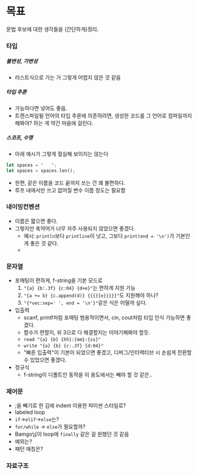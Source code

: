 # 목표

문법 후보에 대한 생각들을 (간단하게)정리.

### 타입
##### 불변성, 가변성
* 러스트식으로 가는 거 그렇게 어렵지 않은 것 같음
##### 타입 추론
* 가능하다면 넣어도 좋음.
* 트랜스파일될 언어의 타입 추론에 의존하려면, 생성한 코드를 그 언어로 컴파일까지 해봐야? 하는 게 약간 마음에 걸린다.
##### 스코프, 수명
* 아래 예시가 그렇게 절실해 보이지는 않는다
```rust
let spaces = "   ";
let spaces = spaces.len();
```
* 한편, 같은 이름을 코드 끝까지 쓰는 건 꽤 불편하다. 
* 루프 내에서만 쓰고 없어질 변수 이름 정도는 필요함

### 네이밍컨벤션
* 이름은 짧으면 좋다.
* 그렇지만 축약어가 너무 자주 사용되지 않았으면 좋겠다.
  * 예시: `println`보다 `printline`이 낫고, 그보다 `print(end = '\n')`가 기본인 게 좋은 것 같다.
  * 

### 문자열 

* 포매팅이 편하게, f-string을 기본 모드로
  1. `"{a} {b:.3f} {c:04} {d+e}"`는 편하게 지원 가능
  2. `"{a += b} {c.append(d)} {{{{{e}}}}}"`도 지원해야 하나?
  3. `"{*vec:sep=' ', end = '\n'}"`같은 식은 어떨까 싶다.
* 입출력
  *  scanf, printf처럼 포매팅 범용적이면서, cin, cout처럼 타입 인식 가능하면 좋겠다.
  *  함수가 편할지, 위 3으로 다 해결할지는 이야기해봐야 할듯.
  * `read "{a} {b} {hh}:{mm}:{ss}"`
  * `write "{a} {b} {c:.3f} {d:04}"`
  *  "빠른 입출력"이 기본이 되었으면 좋겠고, 디버그/인터랙티브 시 손쉽게 전환할 수 있었으면 좋겠다.
* 정규식
  * f-string이 디폴트인 동작을 이 용도에서는 빼야 할 것 같은..

### 제어문
* ;을 빼기로 한 김에 indent 이용한 파이썬 스타일로? 
* labeled loop
* `if`->`elif`->`else`는?
* `for/while` -> `else`가 필요할까?
* Bamgo님이 loop에 `finally` 같은 걸 원했던 것 같음
* 예외는?
* 패턴 매칭은?

### 자료구조
